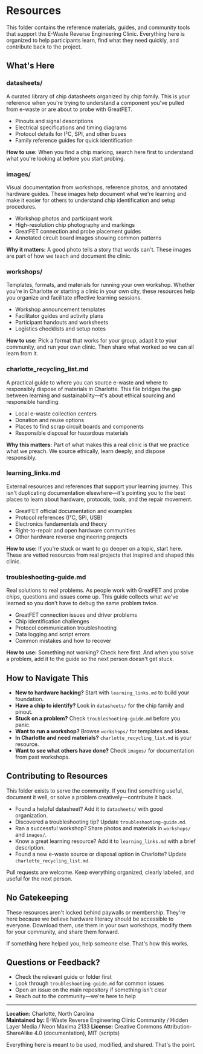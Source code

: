 # Resources

This folder contains the reference materials, guides, and community tools that support the E-Waste Reverse Engineering Clinic. Everything here is organized to help participants learn, find what they need quickly, and contribute back to the project.

## What's Here

### datasheets/

A curated library of chip datasheets organized by chip family. This is your reference when you're trying to understand a component you've pulled from e-waste or are about to probe with GreatFET.

- Pinouts and signal descriptions
- Electrical specifications and timing diagrams
- Protocol details for I²C, SPI, and other buses
- Family reference guides for quick identification

**How to use:** When you find a chip marking, search here first to understand what you're looking at before you start probing.

### images/

Visual documentation from workshops, reference photos, and annotated hardware guides. These images help document what we're learning and make it easier for others to understand chip identification and setup procedures.

- Workshop photos and participant work
- High-resolution chip photography and markings
- GreatFET connection and probe placement guides
- Annotated circuit board images showing common patterns

**Why it matters:** A good photo tells a story that words can't. These images are part of how we teach and document the clinic.

### workshops/

Templates, formats, and materials for running your own workshop. Whether you're in Charlotte or starting a clinic in your own city, these resources help you organize and facilitate effective learning sessions.

- Workshop announcement templates
- Facilitator guides and activity plans
- Participant handouts and worksheets
- Logistics checklists and setup notes

**How to use:** Pick a format that works for your group, adapt it to your community, and run your own clinic. Then share what worked so we can all learn from it.

### charlotte_recycling_list.md

A practical guide to where you can source e-waste and where to responsibly dispose of materials in Charlotte. This file bridges the gap between learning and sustainability—it's about ethical sourcing and responsible handling.

- Local e-waste collection centers
- Donation and reuse options
- Places to find scrap circuit boards and components
- Responsible disposal for hazardous materials

**Why this matters:** Part of what makes this a real clinic is that we practice what we preach. We source ethically, learn deeply, and dispose responsibly.

### learning_links.md

External resources and references that support your learning journey. This isn't duplicating documentation elsewhere—it's pointing you to the best places to learn about hardware, protocols, tools, and the repair movement.

- GreatFET official documentation and examples
- Protocol references (I²C, SPI, USB)
- Electronics fundamentals and theory
- Right-to-repair and open hardware communities
- Other hardware reverse engineering projects

**How to use:** If you're stuck or want to go deeper on a topic, start here. These are vetted resources from real projects that inspired and shaped this clinic.

### troubleshooting-guide.md

Real solutions to real problems. As people work with GreatFET and probe chips, questions and issues come up. This guide collects what we've learned so you don't have to debug the same problem twice.

- GreatFET connection issues and driver problems
- Chip identification challenges
- Protocol communication troubleshooting
- Data logging and script errors
- Common mistakes and how to recover

**How to use:** Something not working? Check here first. And when you solve a problem, add it to the guide so the next person doesn't get stuck.

## How to Navigate This

- **New to hardware hacking?** Start with `learning_links.md` to build your foundation.
- **Have a chip to identify?** Look in `datasheets/` for the chip family and pinout.
- **Stuck on a problem?** Check `troubleshooting-guide.md` before you panic.
- **Want to run a workshop?** Browse `workshops/` for templates and ideas.
- **In Charlotte and need materials?** `charlotte_recycling_list.md` is your resource.
- **Want to see what others have done?** Check `images/` for documentation from past workshops.

## Contributing to Resources

This folder exists to serve the community. If you find something useful, document it well, or solve a problem creatively—contribute it back.

- Found a helpful datasheet? Add it to `datasheets/` with good organization.
- Discovered a troubleshooting tip? Update `troubleshooting-guide.md`.
- Ran a successful workshop? Share photos and materials in `workshops/` and `images/`.
- Know a great learning resource? Add it to `learning_links.md` with a brief description.
- Found a new e-waste source or disposal option in Charlotte? Update `charlotte_recycling_list.md`.

Pull requests are welcome. Keep everything organized, clearly labeled, and useful for the next person.

## No Gatekeeping

These resources aren't locked behind paywalls or membership. They're here because we believe hardware literacy should be accessible to everyone. Download them, use them in your own workshops, modify them for your community, and share them forward.

If something here helped you, help someone else. That's how this works.

## Questions or Feedback?

- Check the relevant guide or folder first
- Look through `troubleshooting-guide.md` for common issues
- Open an issue on the main repository if something isn't clear
- Reach out to the community—we're here to help

---

**Location:** Charlotte, North Carolina  
**Maintained by:** E-Waste Reverse Engineering Clinic Community / Hidden Layer Media / Neon Maxima 2133
**License:** Creative Commons Attribution-ShareAlike 4.0 (documentation), MIT (scripts)

Everything here is meant to be used, modified, and shared. That's the point.

